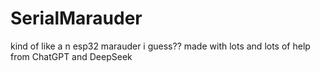 # SerialMarauder
kind of like a n esp32 marauder i guess?? made with lots and lots of help from ChatGPT and DeepSeek
